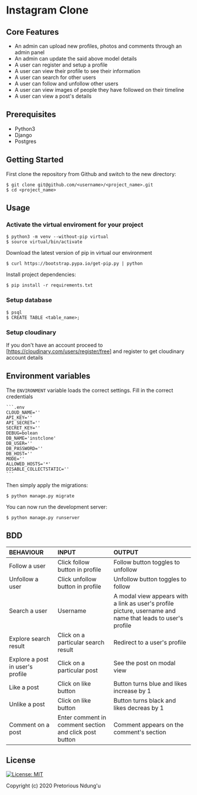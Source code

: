 # Instagram Clone

## Core Features

* An admin can upload new profiles, photos and comments through an admin panel
* An admin can update the said above model details
* A user can register and setup a profile
* A user can view their profile to see their information
* A user can search for other users
* A user can follow and unfollow other users
* A user can view images of people they have followed on their timeline
* A user can view a post's details

## Prerequisites

* Python3
* Django
* Postgres

## Getting Started

First clone the repository from Github and switch to the new directory:

    $ git clone git@github.com/<username>/<project_name>.git
    $ cd <project_name>

## Usage

### Activate the virtual enviroment for your project

    $ python3 -m venv --without-pip virtual
    $ source virtual/bin/activate

Download the latest version of pip in virtual our environment

    $ curl https://bootstrap.pypa.io/get-pip.py | python

Install project dependencies:

    $ pip install -r requirements.txt

### Setup database

    $ psql
    $ CREATE TABLE <table_name>;

### Setup cloudinary

If you don't have an account proceed to [https://cloudinary.com/users/register/free] and register to get cloudinary account details

## Environment variables

The `ENVIRONMENT` variable loads the correct settings. Fill in the correct credentials

    ```.env
    CLOUD_NAME=''
    API_KEY=''
    API_SECRET=''
    SECRET_KEY=''
    DEBUG=bolean
    DB_NAME='instclone'
    DB_USER=''
    DB_PASSWORD=''
    DB_HOST=''
    MODE=''
    ALLOWED_HOSTS='*'
    DISABLE_COLLECTSTATIC=''
    ```

Then simply apply the migrations:

    $ python manage.py migrate

You can now run the development server:

    $ python manage.py runserver

## BDD

| BEHAVIOUR    | INPUT   |  OUTPUT |
| :------------- | :------------- | :--------------- |
| Follow a user | Click follow button in profile | Follow button toggles to unfollow|
| Unfollow a user | Click unfollow button in profile | Unfollow button toggles to follow|
| Search a user |  Username | A modal view appears with a link as user's profile picture, username and name that leads to user's profile |
| Explore search result | Click on a particular search result  | Redirect to a user's profile |
| Explore a post in user's profile | Click on a particular post | See the post on modal view |
| Like a post | Click on like button | Button turns blue and likes increase by 1 |
| Unlike a post | Click on like button | Button turns black and likes decreas by 1 |
| Comment on a post | Enter comment in comment section and click post button | Comment appears on the comment's section |

## License

[![License: MIT](https://img.shields.io/badge/License-MIT-yellow.svg)](https://opensource.org/licenses/MIT)

Copyright (c) 2020 Pretorious Ndung'u

